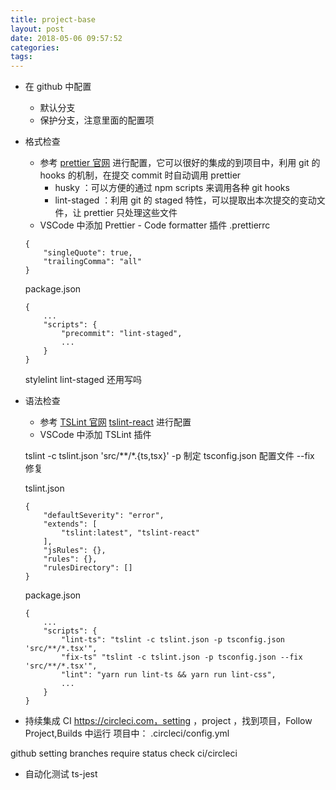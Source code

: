 ```yaml
---
title: project-base
layout: post
date: 2018-05-06 09:57:52
categories:
tags:
---
```


- 在 github 中配置
    - 默认分支
    - 保护分支，注意里面的配置项

- 格式检查
    - 参考 [prettier 官网](https://prettier.io) 进行配置，它可以很好的集成的到项目中，利用 git 的 hooks 的机制，在提交 commit 时自动调用 prettier
        - husky ：可以方便的通过 npm scripts 来调用各种 git hooks
        - lint-staged ：利用 git 的 staged 特性，可以提取出本次提交的变动文件，让 prettier 只处理这些文件
    - VSCode 中添加 Prettier - Code formatter 插件
    .prettierrc
    ```
    {
        "singleQuote": true,
        "trailingComma": "all"
    }
    ```
    package.json
    ```
    {
        ...
        "scripts": {
            "precommit": "lint-staged",
            ...
        }
    }
    ```
    stylelint
    lint-staged 还用写吗

- 语法检查
    - 参考 [TSLint 官网](https://palantir.github.io/tslint/) [tslint-react](https://github.com/palantir/tslint-react) 进行配置
    - VSCode 中添加 TSLint 插件

    tslint -c tslint.json 'src/**/*.{ts,tsx}'
    -p 制定 tsconfig.json 配置文件
    --fix 修复
    
    tslint.json
    ```
    {
        "defaultSeverity": "error",
        "extends": [
            "tslint:latest", "tslint-react"
        ],
        "jsRules": {},
        "rules": {},
        "rulesDirectory": []
    }
    ```
    package.json
    ```
    {
        ...
        "scripts": {
            "lint-ts": "tslint -c tslint.json -p tsconfig.json 'src/**/*.tsx'",
            "fix-ts" "tslint -c tslint.json -p tsconfig.json --fix 'src/**/*.tsx'",
            "lint": "yarn run lint-ts && yarn run lint-css",
            ...
        }
    }
    ```

- 持续集成 CI
https://circleci.com，setting ，project ，找到项目，Follow Project,Builds 中运行
项目中：
.circleci/config.yml

github setting branches 
    require status check
    ci/circleci


- 自动化测试 ts-jest